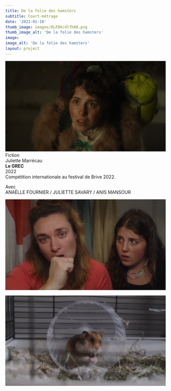```yaml
---
title: De la folie des hamsters
subtitle: Court-métrage
date: '2022-01-10'
thumb_image: images/DLFDH/dlfh08.png
thumb_image_alt: 'De la folie des hamsters'
image:
image_alt: 'De la folie des hamsters'
layout: project
---
```


![](/images\DLFDH\dlfh02.png)
<br>
Fiction <br>
Juliette Marrécau <br>
**Le GREC** <br>
2022 <br> 
Compétition internationale au festival de Brive 2022. <br>

Avec <br>
ANAËLLE FOURNIER / JULIETTE SAVARY / ANIS MANSOUR

![](/images\DLFDH\dlfh01.png)

![](/images\DLFDH\dlfh04.png)